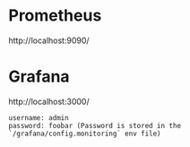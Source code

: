 # Prometheus
http://localhost:9090/

# Grafana
http://localhost:3000/
```
username: admin
password: foobar (Password is stored in the `/grafana/config.monitoring` env file)
```

